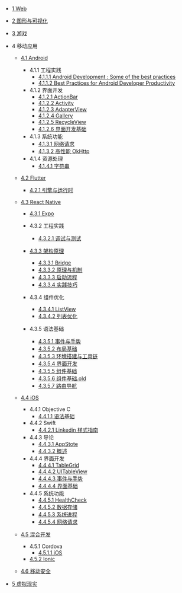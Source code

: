   - [1 Web](/Web/README.md)
    
  - [2 图形与可视化](/图形与可视化/README.md)
    
  - [3 游戏](/游戏/README.md)
    
  - 4 移动应用
    - [4.1 Android](/移动应用/Android/README.md)
      - 4.1.1 工程实践
        - [4.1.1.1 Android Development : Some of the best practices](/移动应用/Android/工程实践/Android%20Development%20:%20Some%20of%20the%20best%20practices.md)
        - [4.1.1.2 Best Practices for Android Developer Productivity](/移动应用/Android/工程实践/Best%20Practices%20for%20Android%20Developer%20Productivity.md)
      - 4.1.2 界面开发
        - [4.1.2.1 ActionBar](/移动应用/Android/界面开发/ActionBar.md)
        - [4.1.2.2 Activity](/移动应用/Android/界面开发/Activity.md)
        - [4.1.2.3 AdapterView](/移动应用/Android/界面开发/AdapterView.md)
        - [4.1.2.4 Gallery](/移动应用/Android/界面开发/Gallery.md)
        - [4.1.2.5 RecycleView](/移动应用/Android/界面开发/RecycleView.md)
        - [4.1.2.6 界面开发基础](/移动应用/Android/界面开发/界面开发基础.md)
      - 4.1.3 系统功能
        - [4.1.3.1 网络请求](/移动应用/Android/系统功能/网络请求.md)
        - [4.1.3.2 高性能 OkHttp](/移动应用/Android/系统功能/高性能%20OkHttp.md)
      - 4.1.4 资源处理
        - [4.1.4.1 字符串](/移动应用/Android/资源处理/字符串.md)
    - [4.2 Flutter](/移动应用/Flutter/README.md)
      - [4.2.1 引擎与运行时](/移动应用/Flutter/引擎与运行时/README.md)
        
    - [4.3 React Native](/移动应用/React%20Native/README.md)
      - [4.3.1 Expo](/移动应用/React%20Native/Expo/README.md)
        
      - 4.3.2 工程实践
        - [4.3.2.1 调试与测试](/移动应用/React%20Native/工程实践/调试与测试.md)
      - [4.3.3 架构原理](/移动应用/React%20Native/架构原理/README.md)
        - [4.3.3.1 Bridge](/移动应用/React%20Native/架构原理/Bridge.md)
        - [4.3.3.2 原理与机制](/移动应用/React%20Native/架构原理/原理与机制.md)
        - [4.3.3.3 启动流程](/移动应用/React%20Native/架构原理/启动流程.md)
        - [4.3.3.4 实践技巧](/移动应用/React%20Native/架构原理/实践技巧.md)
      - 4.3.4 组件优化
        - [4.3.4.1 ListView](/移动应用/React%20Native/组件优化/ListView.md)
        - [4.3.4.2 列表优化](/移动应用/React%20Native/组件优化/列表优化.md)
      - 4.3.5 语法基础
        - [4.3.5.1 事件与手势](/移动应用/React%20Native/语法基础/事件与手势.md)
        - [4.3.5.2 布局基础](/移动应用/React%20Native/语法基础/布局基础.md)
        - [4.3.5.3 环境搭建与工具链](/移动应用/React%20Native/语法基础/环境搭建与工具链.md)
        - [4.3.5.4 界面开发](/移动应用/React%20Native/语法基础/界面开发.md)
        - [4.3.5.5 组件基础](/移动应用/React%20Native/语法基础/组件基础.md)
        - [4.3.5.6 组件基础.old](/移动应用/React%20Native/语法基础/组件基础.old.md)
        - [4.3.5.7 路由导航](/移动应用/React%20Native/语法基础/路由导航.md)
    - [4.4 iOS](/移动应用/iOS/README.md)
      - 4.4.1 Objective C
        - [4.4.1.1 语法基础](/移动应用/iOS/Objective-C/语法基础.md)
      - 4.4.2 Swift
        - [4.4.2.1 Linkedin 样式指南](/移动应用/iOS/Swift/Linkedin%20样式指南.md)
      - 4.4.3 导论
        - [4.4.3.1 AppStote](/移动应用/iOS/导论/AppStote.md)
        - [4.4.3.2 概述](/移动应用/iOS/导论/概述.md)
      - 4.4.4 界面开发
        - [4.4.4.1 TableGrid](/移动应用/iOS/界面开发/TableGrid.md)
        - [4.4.4.2 UITableView](/移动应用/iOS/界面开发/UITableView.md)
        - [4.4.4.3 事件与手势](/移动应用/iOS/界面开发/事件与手势.md)
        - [4.4.4.4 界面基础](/移动应用/iOS/界面开发/界面基础.md)
      - 4.4.5 系统功能
        - [4.4.5.1 HealthCheck](/移动应用/iOS/系统功能/HealthCheck.md)
        - [4.4.5.2 数据存储](/移动应用/iOS/系统功能/数据存储.md)
        - [4.4.5.3 系统进程](/移动应用/iOS/系统功能/系统进程.md)
        - [4.4.5.4 网络请求](/移动应用/iOS/系统功能/网络请求.md)
    - [4.5 混合开发](/移动应用/混合开发/README.md)
      - 4.5.1 Cordova
        - [4.5.1.1 iOS](/移动应用/混合开发/Cordova/iOS.md)
      - [4.5.2 Ionic](/移动应用/混合开发/Ionic/README.md)
        
    - [4.6 移动安全](/移动应用/移动安全/README.md)
      
  - [5 虚拟现实](/虚拟现实/README.md)
    